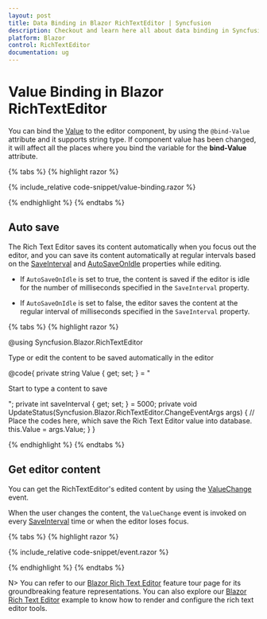 ```yaml
---
layout: post
title: Data Binding in Blazor RichTextEditor | Syncfusion
description: Checkout and learn here all about data binding in Syncfusion Blazor RichTextEditor component and more.
platform: Blazor
control: RichTextEditor
documentation: ug
---
```


# Value Binding in Blazor RichTextEditor

You can bind the [Value](https://help.syncfusion.com/cr/blazor/Syncfusion.Blazor.RichTextEditor.SfRichTextEditor.html#Syncfusion_Blazor_RichTextEditor_SfRichTextEditor_Value) to the editor component, by using the `@bind-Value` attribute and it supports string type. If component value has been changed, it will affect all the places where you bind the variable for the **bind-Value** attribute.

{% tabs %}
{% highlight razor %}

{% include_relative code-snippet/value-binding.razor %}

{% endhighlight %}
{% endtabs %}

## Auto save

The Rich Text Editor saves its content automatically when you focus out the editor, and you can save its content automatically at regular intervals based on the [SaveInterval](https://help.syncfusion.com/cr/blazor/Syncfusion.Blazor.RichTextEditor.SfRichTextEditor.html#Syncfusion_Blazor_RichTextEditor_SfRichTextEditor_SaveInterval) and [AutoSaveOnIdle](https://help.syncfusion.com/cr/blazor/Syncfusion.Blazor.RichTextEditor.SfRichTextEditor.html#Syncfusion_Blazor_RichTextEditor_SfRichTextEditor_AutoSaveOnIdle) properties while editing.

* If `AutoSaveOnIdle` is set to true, the content is saved if the editor is idle for the number of milliseconds specified in the `SaveInterval` property.

* If `AutoSaveOnIdle` is set to false, the editor saves the content at the regular interval of milliseconds specified in the `SaveInterval` property.

{% tabs %}
{% highlight razor %}

@using Syncfusion.Blazor.RichTextEditor

<SfRichTextEditor ID="AutoSave" SaveInterval="saveInterval" AutoSaveOnIdle="true" Value="@Value">
    <p>Type or edit the content to be saved automatically in the editor </p>
    <RichTextEditorEvents ValueChange="UpdateStatus" />
</SfRichTextEditor>

@code{
    private string Value { get; set; } = "<p>Start to type a content to save </p>";
    private int saveInterval { get; set; } = 5000;
    private void UpdateStatus(Syncfusion.Blazor.RichTextEditor.ChangeEventArgs args)
    {
        // Place the codes here, which save the Rich Text Editor value into database.
        this.Value = args.Value;
    }
}

{% endhighlight %}
{% endtabs %}


## Get editor content

You can get the RichTextEditor's edited content by using the [ValueChange](https://help.syncfusion.com/cr/blazor/Syncfusion.Blazor.RichTextEditor.RichTextEditorEvents.html#Syncfusion_Blazor_RichTextEditor_RichTextEditorEvents_ValueChange) event.

When the user changes the content, the `ValueChange` event is invoked on every [SaveInterval](https://help.syncfusion.com/cr/blazor/Syncfusion.Blazor.RichTextEditor.SfRichTextEditor.html#Syncfusion_Blazor_RichTextEditor_SfRichTextEditor_SaveInterval) time or when the editor loses focus.

{% tabs %}
{% highlight razor %}

{% include_relative code-snippet/event.razor %}

{% endhighlight %}
{% endtabs %}

N> You can refer to our [Blazor Rich Text Editor](https://www.syncfusion.com/blazor-components/blazor-wysiwyg-rich-text-editor) feature tour page for its groundbreaking feature representations. You can also explore our [Blazor Rich Text Editor](https://blazor.syncfusion.com/demos/rich-text-editor/overview?theme=bootstrap4) example to know how to render and configure the rich text editor tools.